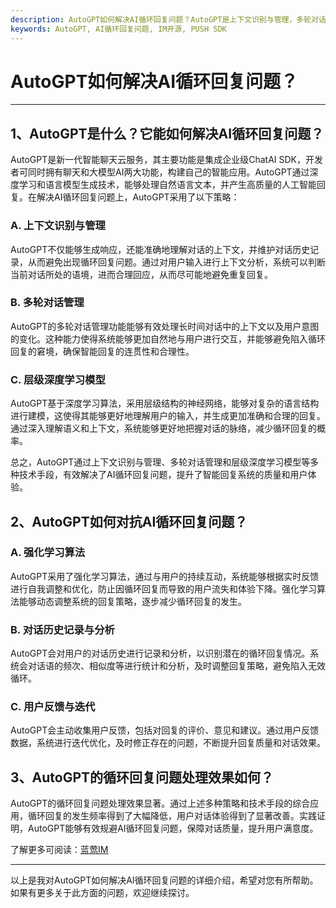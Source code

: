 ```yaml
---
description: AutoGPT如何解决AI循环回复问题？AutoGPT是上下文识别与管理，多轮对话管理，层级深度学习模型，强化学习算法，对话历史记录与分析，用户反馈与迭代的循环回复问题处理效果很好。
keywords: AutoGPT, AI循环回复问题, IM开源, PUSH SDK
---
```

# AutoGPT如何解决AI循环回复问题？

---

## 1、AutoGPT是什么？它能如何解决AI循环回复问题？

AutoGPT是新一代智能聊天云服务，其主要功能是集成企业级ChatAI SDK，开发者可同时拥有聊天和大模型AI两大功能，构建自己的智能应用。AutoGPT通过深度学习和语言模型生成技术，能够处理自然语言文本，并产生高质量的人工智能回复。在解决AI循环回复问题上，AutoGPT采用了以下策略：

### A. 上下文识别与管理

AutoGPT不仅能够生成响应，还能准确地理解对话的上下文，并维护对话历史记录，从而避免出现循环回复问题。通过对用户输入进行上下文分析，系统可以判断当前对话所处的语境，进而合理回应，从而尽可能地避免重复回复。

### B. 多轮对话管理

AutoGPT的多轮对话管理功能能够有效处理长时间对话中的上下文以及用户意图的变化。这种能力使得系统能够更加自然地与用户进行交互，并能够避免陷入循环回复的窘境，确保智能回复的连贯性和合理性。

### C. 层级深度学习模型

AutoGPT基于深度学习算法，采用层级结构的神经网络，能够对复杂的语言结构进行建模，这使得其能够更好地理解用户的输入，并生成更加准确和合理的回复。通过深入理解语义和上下文，系统能够更好地把握对话的脉络，减少循环回复的概率。

总之，AutoGPT通过上下文识别与管理、多轮对话管理和层级深度学习模型等多种技术手段，有效解决了AI循环回复问题，提升了智能回复系统的质量和用户体验。

## 2、AutoGPT如何对抗AI循环回复问题？

### A. 强化学习算法

AutoGPT采用了强化学习算法，通过与用户的持续互动，系统能够根据实时反馈进行自我调整和优化，防止因循环回复而导致的用户流失和体验下降。强化学习算法能够动态调整系统的回复策略，逐步减少循环回复的发生。

### B. 对话历史记录与分析

AutoGPT会对用户的对话历史进行记录和分析，以识别潜在的循环回复情况。系统会对话语的频次、相似度等进行统计和分析，及时调整回复策略，避免陷入无效循环。

### C. 用户反馈与迭代

AutoGPT会主动收集用户反馈，包括对回复的评价、意见和建议。通过用户反馈数据，系统进行迭代优化，及时修正存在的问题，不断提升回复质量和对话效果。

## 3、AutoGPT的循环回复问题处理效果如何？

AutoGPT的循环回复问题处理效果显著。通过上述多种策略和技术手段的综合应用，循环回复的发生频率得到了大幅降低，用户对话体验得到了显著改善。实践证明，AutoGPT能够有效规避AI循环回复问题，保障对话质量，提升用户满意度。

了解更多可阅读：[蓝莺IM](https://www.lanyingim.com)

---
以上是我对AutoGPT如何解决AI循环回复问题的详细介绍，希望对您有所帮助。如果有更多关于此方面的问题，欢迎继续探讨。